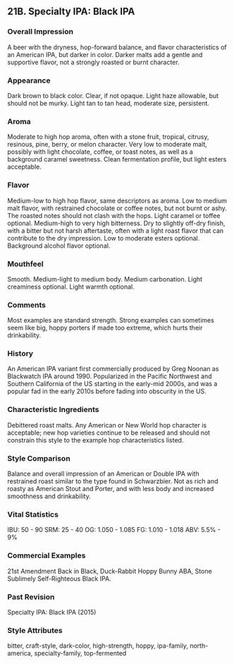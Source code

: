 ## 21B. Specialty IPA: Black IPA

### Overall Impression

A beer with the dryness, hop-forward balance, and flavor characteristics of an American IPA, but darker in color. Darker malts add a gentle and supportive flavor, not a strongly roasted or burnt character.

### Appearance

Dark brown to black color. Clear, if not opaque. Light haze allowable, but should not be murky. Light tan to tan head, moderate size, persistent.

### Aroma

Moderate to high hop aroma, often with a stone fruit, tropical, citrusy, resinous, pine, berry, or melon character. Very low to moderate malt, possibly with light chocolate, coffee, or toast notes, as well as a background caramel sweetness. Clean fermentation profile, but light esters acceptable.

### Flavor

Medium-low to high hop flavor, same descriptors as aroma. Low to medium malt flavor, with restrained chocolate or coffee notes, but not burnt or ashy. The roasted notes should not clash with the hops. Light caramel or toffee optional. Medium-high to very high bitterness. Dry to slightly off-dry finish, with a bitter but not harsh aftertaste, often with a light roast flavor that can contribute to the dry impression. Low to moderate esters optional. Background alcohol flavor optional.

### Mouthfeel

Smooth. Medium-light to medium body. Medium carbonation. Light creaminess optional. Light warmth optional.

### Comments

Most examples are standard strength. Strong examples can sometimes seem like big, hoppy porters if made too extreme, which hurts their drinkability.

### History

An American IPA variant first commercially produced by Greg Noonan as Blackwatch IPA around 1990. Popularized in the Pacific Northwest and Southern California of the US starting in the early-mid 2000s, and was a popular fad in the early 2010s before fading into obscurity in the US.

### Characteristic Ingredients

Debittered roast malts. Any American or New World hop character is acceptable; new hop varieties continue to be released and should not constrain this style to the example hop characteristics listed.

### Style Comparison

Balance and overall impression of an American or Double IPA with restrained roast similar to the type found in Schwarzbier. Not as rich and roasty as American Stout and Porter, and with less body and increased smoothness and drinkability.

### Vital Statistics

IBU: 50 - 90
SRM: 25 - 40
OG: 1.050 - 1.085
FG: 1.010 - 1.018
ABV: 5.5% - 9%

### Commercial Examples

21st Amendment Back in Black, Duck-Rabbit Hoppy Bunny ABA, Stone Sublimely Self-Righteous Black IPA.

### Past Revision

Specialty IPA: Black IPA (2015)

### Style Attributes

bitter, craft-style, dark-color, high-strength, hoppy, ipa-family, north-america, specialty-family, top-fermented